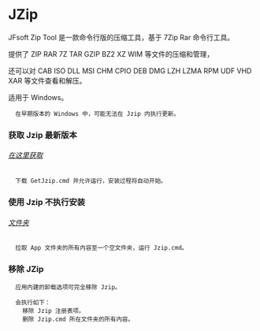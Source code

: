 # JZip

JFsoft Zip Tool 是一款命令行版的压缩工具，基于 7Zip Rar 命令行工具。

提供了 ZIP RAR 7Z TAR GZIP BZ2 XZ WIM 等文件的压缩和管理，

还可以对 CAB ISO DLL MSI CHM CPIO DEB DMG LZH LZMA RPM UDF VHD XAR 等文件查看和解压。

适用于 Windows。

````
  在早期版本的 Windows 中，可能无法在 Jzip 内执行更新。
````

### 获取 Jzip 最新版本 

###### [在这里获取](https://github.com/Dennishaha/JZip/releases)
  
````
  下载 GetJzip.cmd 并允许运行，安装过程将自动开始。
````

### 使用 Jzip 不执行安装

###### [文件夹](https://github.com/Dennishaha/JZip/tree/master/App)

````
  拉取 App 文件夹的所有内容至一个空文件夹，运行 Jzip.cmd。
````

### 移除 JZip

````
  应用内建的卸载选项可完全移除 Jzip。
  
  会执行如下：
    移除 Jzip 注册表项。
    删除 Jzip.cmd 所在文件夹的所有内容。
````
